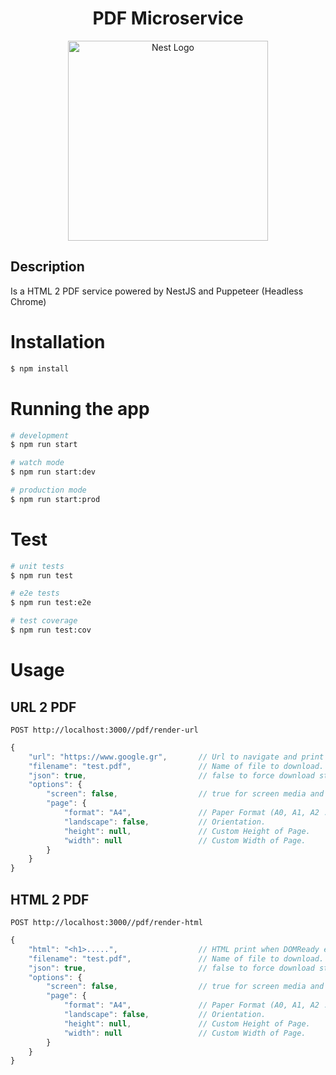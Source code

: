 <h1 align="center">PDF Microservice</h1>
<p align="center">
  <a href="http://nestjs.com/" target="blank"><img src="https://nestjs.com/img/logo_text.svg" width="320" alt="Nest Logo" /></a>
</p>

## Description

Is a HTML 2 PDF service powered by NestJS and Puppeteer (Headless Chrome)

# Installation

```bash
$ npm install
```

# Running the app

```bash
# development
$ npm run start

# watch mode
$ npm run start:dev

# production mode
$ npm run start:prod
```

# Test

```bash
# unit tests
$ npm run test

# e2e tests
$ npm run test:e2e

# test coverage
$ npm run test:cov
```

# Usage

## URL 2 PDF

```http
POST http://localhost:3000//pdf/render-url
```
```js
{
    "url": "https://www.google.gr",       // Url to navigate and print to pdf.
    "filename": "test.pdf",               // Name of file to download.
    "json": true,                         // false to force download stream file.
    "options": {
        "screen": false,                  // true for screen media and not print.
        "page": {
            "format": "A4",               // Paper Format (A0, A1, A2 ...).
            "landscape": false,           // Orientation.
            "height": null,               // Custom Height of Page.
            "width": null                 // Custom Width of Page.
        }
    }
}
```

## HTML 2 PDF

```http
POST http://localhost:3000//pdf/render-html
```

```js
{
    "html": "<h1>.....",                  // HTML print when DOMReady event trigged.
    "filename": "test.pdf",               // Name of file to download.
    "json": true,                         // false to force download stream file.
    "options": {
        "screen": false,                  // true for screen media and not print.
        "page": {
            "format": "A4",               // Paper Format (A0, A1, A2 ...).
            "landscape": false,           // Orientation.
            "height": null,               // Custom Height of Page.
            "width": null                 // Custom Width of Page.
        }
    }
}
```